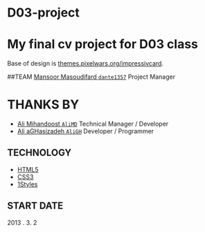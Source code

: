 D03-project
===========

My final cv project for D03 class
=================================
Base of design is [themes.pixelwars.org/impressivcard](http://themes.pixelwars.org/impressivcard/).

##TEAM
[Mansoor Masoudifard `dante1357`](https://github.com/dante1357) Project Manager

THANKS BY
=========

* [Ali Mihandoost `AliMD`](https://github.com/AliMD) Technical Manager / Developer
* [Ali aGHasizadeh `AliGH`](https://github.com/AliGH) Developer / Programmer

## TECHNOLOGY
* [HTML5](http://ali.md/wiki/html5)
* [CSS3](http://ali.md/css3ref)
* [1Styles](http://ali.md/1styles)

## START DATE
2013 . 3. 2
